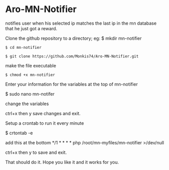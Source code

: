 # Aro-MN-Notifier
notifies user when his selected ip matches the last ip in the mn database that he just got a reward.

Clone the github repository to a directory;
eg: $ mkdir mn-notifier

    $ cd mn-notifier
    
    $ git clone https://github.com/Monkis74/Aro-MN-Notifier.git


make the file executable

    $ chmod +x mn-notifier
    

Enter your information for the variables at the top of mn-notifier

$ sudo nano mn-notifer

change the variables

ctrl+x then y save changes and exit.
    

Setup a crontab to run it every minute

$ crtontab -e

add this at the bottom */1 * * * * php /root/mn-myfiles/mn-notifier >/dev/null 

ctrl+x then y to save and exit.
     


That should do it. Hope you like it and it works for you.
